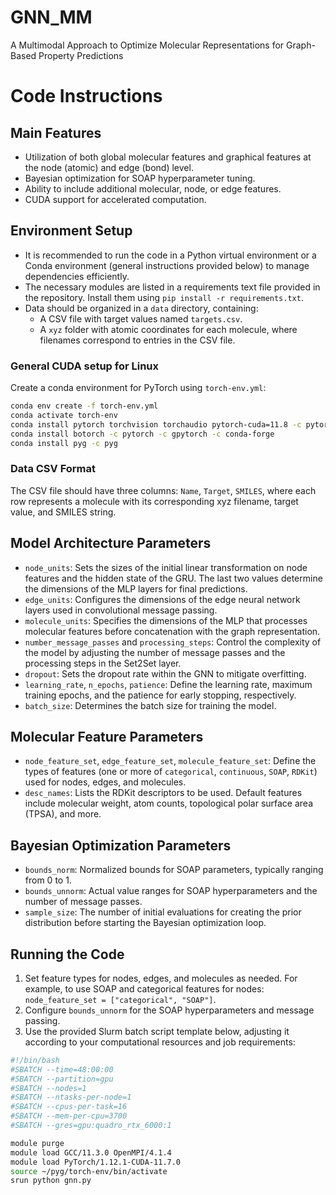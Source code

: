 # GNN_MM
A Multimodal Approach to Optimize Molecular Representations for Graph-Based Property Predictions


# Code Instructions

## Main Features
- Utilization of both global molecular features and graphical features at the node (atomic) and edge (bond) level.
- Bayesian optimization for SOAP hyperparameter tuning.
- Ability to include additional molecular, node, or edge features.
- CUDA support for accelerated computation.

## Environment Setup
- It is recommended to run the code in a Python virtual environment or a Conda environment (general instructions provided below) to manage dependencies efficiently.
- The necessary modules are listed in a requirements text file provided in the repository. Install them using `pip install -r requirements.txt`.
- Data should be organized in a `data` directory, containing:
  - A CSV file with target values named `targets.csv`.
  - A `xyz` folder with atomic coordinates for each molecule, where filenames correspond to entries in the CSV file.
    
### General CUDA setup for Linux

Create a conda environment for PyTorch using `torch-env.yml`:

```bash
conda env create -f torch-env.yml
conda activate torch-env
conda install pytorch torchvision torchaudio pytorch-cuda=11.8 -c pytorch -c nvidia
conda install botorch -c pytorch -c gpytorch -c conda-forge
conda install pyg -c pyg
```

### Data CSV Format
The CSV file should have three columns: `Name`, `Target`, `SMILES`, where each row represents a molecule with its corresponding xyz filename, target value, and SMILES string.

## Model Architecture Parameters
- `node_units`: Sets the sizes of the initial linear transformation on node features and the hidden state of the GRU. The last two values determine the dimensions of the MLP layers for final predictions.
- `edge_units`: Configures the dimensions of the edge neural network layers used in convolutional message passing.
- `molecule_units`: Specifies the dimensions of the MLP that processes molecular features before concatenation with the graph representation.
- `number_message_passes` and `processing_steps`: Control the complexity of the model by adjusting the number of message passes and the processing steps in the Set2Set layer.
- `dropout`: Sets the dropout rate within the GNN to mitigate overfitting.
- `learning_rate`, `n_epochs`, `patience`: Define the learning rate, maximum training epochs, and the patience for early stopping, respectively.
- `batch_size`: Determines the batch size for training the model.

## Molecular Feature Parameters
- `node_feature_set`, `edge_feature_set`, `molecule_feature_set`: Define the types of features (one or more of `categorical`, `continuous`, `SOAP`, `RDKit`) used for nodes, edges, and molecules.
- `desc_names`: Lists the RDKit descriptors to be used. Default features include molecular weight, atom counts, topological polar surface area (TPSA), and more.

## Bayesian Optimization Parameters
- `bounds_norm`: Normalized bounds for SOAP parameters, typically ranging from 0 to 1.
- `bounds_unnorm`: Actual value ranges for SOAP hyperparameters and the number of message passes.
- `sample_size`: The number of initial evaluations for creating the prior distribution before starting the Bayesian optimization loop.

## Running the Code
1. Set feature types for nodes, edges, and molecules as needed. For example, to use SOAP and categorical features for nodes: `node_feature_set = ["categorical", "SOAP"]`.
2. Configure `bounds_unnorm` for the SOAP hyperparameters and message passing.
3. Use the provided Slurm batch script template below, adjusting it according to your computational resources and job requirements:

```bash
#!/bin/bash
#SBATCH --time=48:00:00
#SBATCH --partition=gpu
#SBATCH --nodes=1
#SBATCH --ntasks-per-node=1
#SBATCH --cpus-per-task=16
#SBATCH --mem-per-cpu=3700
#SBATCH --gres=gpu:quadro_rtx_6000:1

module purge
module load GCC/11.3.0 OpenMPI/4.1.4
module load PyTorch/1.12.1-CUDA-11.7.0
source ~/pyg/torch-env/bin/activate
srun python gnn.py
```

